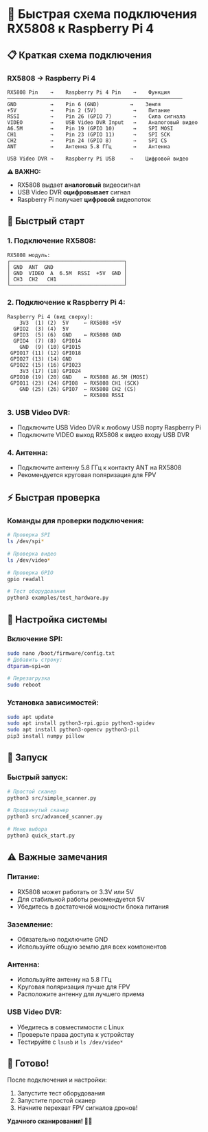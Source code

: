 # 🔌 Быстрая схема подключения RX5808 к Raspberry Pi 4

## 📋 Краткая схема подключения

### **RX5808 → Raspberry Pi 4**

```
RX5808 Pin    →    Raspberry Pi 4 Pin    →    Функция
─────────────────────────────────────────────────────────
GND           →    Pin 6 (GND)          →    Земля
+5V           →    Pin 2 (5V)            →    Питание
RSSI          →    Pin 26 (GPIO 7)       →    Сила сигнала
VIDEO         →    USB Video DVR Input   →    Аналоговый видео
A6.5M         →    Pin 19 (GPIO 10)      →    SPI MOSI
CH1           →    Pin 23 (GPIO 11)      →    SPI SCK
CH2           →    Pin 24 (GPIO 8)       →    SPI CS
ANT           →    Антенна 5.8 ГГц       →    Антенна

USB Video DVR →    Raspberry Pi USB     →    Цифровой видео
```

**⚠️ ВАЖНО:**
- RX5808 выдает **аналоговый** видеосигнал
- USB Video DVR **оцифровывает** сигнал
- Raspberry Pi получает **цифровой** видеопоток

## 🎯 Быстрый старт

### **1. Подключение RX5808:**
```
RX5808 модуль:
┌─────────────────────────────────────┐
│ GND  ANT  GND                       │
│ GND  VIDEO  A  6.5M  RSSI  +5V  GND │
│ CH3  CH2   CH1                      │
└─────────────────────────────────────┘
```

### **2. Подключение к Raspberry Pi 4:**
```
Raspberry Pi 4 (вид сверху):
    3V3  (1) (2)  5V     ← RX5808 +5V
  GPIO2  (3) (4)  5V
  GPIO3  (5) (6)  GND    ← RX5808 GND
  GPIO4  (7) (8)  GPIO14
    GND  (9) (10) GPIO15
 GPIO17 (11) (12) GPIO18
 GPIO27 (13) (14) GND
 GPIO22 (15) (16) GPIO23
    3V3 (17) (18) GPIO24
 GPIO10 (19) (20) GND    ← RX5808 A6.5M (MOSI)
 GPIO11 (23) (24) GPIO8  ← RX5808 CH1 (SCK)
    GND (25) (26) GPIO7  ← RX5808 CH2 (CS)
                         ← RX5808 RSSI
```

### **3. USB Video DVR:**
- Подключите USB Video DVR к любому USB порту Raspberry Pi
- Подключите VIDEO выход RX5808 к видео входу USB DVR

### **4. Антенна:**
- Подключите антенну 5.8 ГГц к контакту ANT на RX5808
- Рекомендуется круговая поляризация для FPV

## ⚡ Быстрая проверка

### **Команды для проверки подключения:**

```bash
# Проверка SPI
ls /dev/spi*

# Проверка видео
ls /dev/video*

# Проверка GPIO
gpio readall

# Тест оборудования
python3 examples/test_hardware.py
```

## 🔧 Настройка системы

### **Включение SPI:**
```bash
sudo nano /boot/firmware/config.txt
# Добавить строку:
dtparam=spi=on

# Перезагрузка
sudo reboot
```

### **Установка зависимостей:**
```bash
sudo apt update
sudo apt install python3-rpi.gpio python3-spidev
sudo apt install python3-opencv python3-pil
pip3 install numpy pillow
```

## 🚀 Запуск

### **Быстрый запуск:**
```bash
# Простой сканер
python3 src/simple_scanner.py

# Продвинутый сканер
python3 src/advanced_scanner.py

# Меню выбора
python3 quick_start.py
```

## ⚠️ Важные замечания

### **Питание:**
- RX5808 может работать от 3.3V или 5V
- Для стабильной работы рекомендуется 5V
- Убедитесь в достаточной мощности блока питания

### **Заземление:**
- Обязательно подключите GND
- Используйте общую землю для всех компонентов

### **Антенна:**
- Используйте антенну на 5.8 ГГц
- Круговая поляризация лучше для FPV
- Расположите антенну для лучшего приема

### **USB Video DVR:**
- Убедитесь в совместимости с Linux
- Проверьте права доступа к устройству
- Тестируйте с `lsusb` и `ls /dev/video*`

## 🎯 Готово!

После подключения и настройки:
1. Запустите тест оборудования
2. Запустите простой сканер
3. Начните перехват FPV сигналов дронов!

**Удачного сканирования! 🚁📡**
